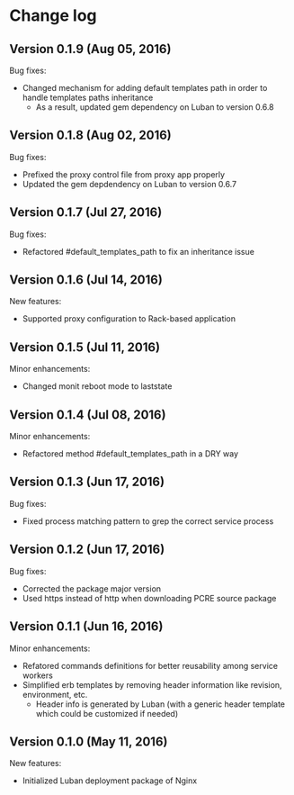 # Change log

## Version 0.1.9 (Aug 05, 2016)

Bug fixes:
  * Changed mechanism for adding default templates path in order to handle templates paths inheritance
    * As a result, updated gem dependency on Luban to version 0.6.8

## Version 0.1.8 (Aug 02, 2016)

Bug fixes:
  * Prefixed the proxy control file from proxy app properly
  * Updated the gem depdendency on Luban to version 0.6.7

## Version 0.1.7 (Jul 27, 2016)

Bug fixes:
  * Refactored #default_templates_path to fix an inheritance issue

## Version 0.1.6 (Jul 14, 2016)

New features:
  * Supported proxy configuration to Rack-based application

## Version 0.1.5 (Jul 11, 2016)

Minor enhancements:
  * Changed monit reboot mode to laststate

## Version 0.1.4 (Jul 08, 2016)

Minor enhancements:
  * Refactored method #default_templates_path in a DRY way

## Version 0.1.3 (Jun 17, 2016)

Bug fixes:
  * Fixed process matching pattern to grep the correct service process

## Version 0.1.2 (Jun 17, 2016)

Bug fixes:
  * Corrected the package major version
  * Used https instead of http when downloading PCRE source package

## Version 0.1.1 (Jun 16, 2016)

Minor enhancements:
  * Refatored commands definitions for better reusability among service workers
  * Simplified erb templates by removing header information like revision, environment, etc.
    * Header info is generated by Luban (with a generic header template which could be customized if needed)

## Version 0.1.0 (May 11, 2016)

New features:
  * Initialized Luban deployment package of Nginx
